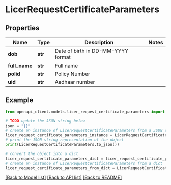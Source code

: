 # LicerRequestCertificateParameters


## Properties

Name | Type | Description | Notes
------------ | ------------- | ------------- | -------------
**dob** | **str** | Date of birth in DD-MM-YYYY format | 
**full_name** | **str** | Full name | 
**polid** | **str** | Policy Number | 
**uid** | **str** | Aadhaar number | 

## Example

```python
from openapi_client.models.licer_request_certificate_parameters import LicerRequestCertificateParameters

# TODO update the JSON string below
json = "{}"
# create an instance of LicerRequestCertificateParameters from a JSON string
licer_request_certificate_parameters_instance = LicerRequestCertificateParameters.from_json(json)
# print the JSON string representation of the object
print(LicerRequestCertificateParameters.to_json())

# convert the object into a dict
licer_request_certificate_parameters_dict = licer_request_certificate_parameters_instance.to_dict()
# create an instance of LicerRequestCertificateParameters from a dict
licer_request_certificate_parameters_from_dict = LicerRequestCertificateParameters.from_dict(licer_request_certificate_parameters_dict)
```
[[Back to Model list]](../README.md#documentation-for-models) [[Back to API list]](../README.md#documentation-for-api-endpoints) [[Back to README]](../README.md)


